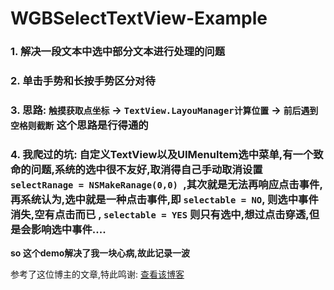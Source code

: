 # WGBSelectTextView-Example

### 1. 解决一段文本中选中部分文本进行处理的问题 
### 2. 单击手势和长按手势区分对待
### 3. 思路: `触摸获取点坐标` -> `TextView.LayouManager计算位置` -> `前后遇到空格则截断` 这个思路是行得通的
### 4. 我爬过的坑: 自定义TextView以及UIMenuItem选中菜单,有一个致命的问题,系统的选中很不友好,取消得自己手动取消设置`selectRanage = NSMakeRanage(0,0) `,其次就是无法再响应点击事件,再系统认为,选中就是一种点击事件,即 `selectable = NO`, 则选中事件消失,空有点击而已 , `selectable = YES` 则只有选中,想过点击穿透,但是会影响选中事件.... 

**so 这个demo解决了我一块心病,故此记录一波** 

参考了这位博主的文章,特此鸣谢: [查看该博客](https://www.jianshu.com/p/e91460736064) 